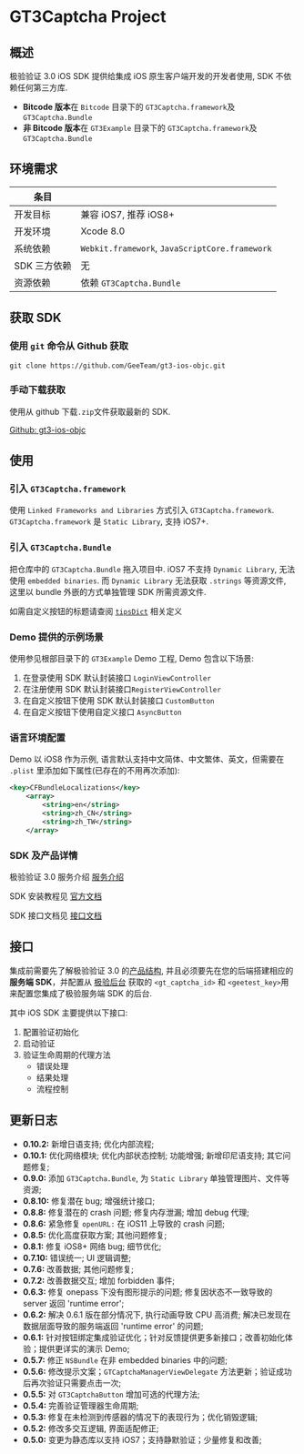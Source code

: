 # GT3Captcha Project

## 概述

极验验证 3.0 iOS SDK 提供给集成 iOS 原生客户端开发的开发者使用, SDK 不依赖任何第三方库.

* **Bitcode 版本**在 `Bitcode` 目录下的 `GT3Captcha.framework`及`GT3Captcha.Bundle`
* **非 Bitcode 版本**在 `GT3Example` 目录下的 `GT3Captcha.framework`及`GT3Captcha.Bundle`

## 环境需求

条目	|			|
------	|---------|
开发目标|兼容 iOS7, 推荐 iOS8+|
开发环境|Xcode 8.0|
系统依赖|`Webkit.framework`, `JavaScriptCore.framework`|
SDK 三方依赖|无		|
资源依赖 |依赖 `GT3Captcha.Bundle` |

## 获取 SDK

### 使用 `git` 命令从 Github 获取

```
git clone https://github.com/GeeTeam/gt3-ios-objc.git
```

### 手动下载获取
使用从 github 下载`.zip`文件获取最新的 SDK.

[Github: gt3-ios-objc](https://github.com/GeeTeam/gt3-ios-SDK)

## 使用

### 引入 `GT3Captcha.framework`

使用 `Linked Frameworks and Libraries` 方式引入  `GT3Captcha.framework`. `GT3Captcha.framework` 是 `Static Library`, 支持 iOS7+.

### 引入 `GT3Captcha.Bundle`

 把仓库中的 `GT3Captcha.Bundle` 拖入项目中. iOS7 不支持 `Dynamic Library`, 无法使用 `embedded binaries`. 而 `Dynamic Library` 无法获取 `.strings` 等资源文件, 这里以 bundle 外嵌的方式单独管理 SDK 所需资源文件. 
 
如需自定义按钮的标题请查阅 [`tipsDict`](https://github.com/GeeTeam/gt3-ios-SDK/blob/develop/gt3-ios-dev-doc.md#tipsdict) 相关定义

### Demo 提供的示例场景
使用参见根部目录下的 `GT3Example` Demo 工程, Demo 包含以下场景:

1. 在登录使用 SDK 默认封装接口 `LoginViewController`
2. 在注册使用 SDK 默认封装接口`RegisterViewController`
3. 在自定义按钮下使用 SDK 默认封装接口 `CustomButton`
4. 在自定义按钮下使用自定义接口 `AsyncButton`

### 语言环境配置
Demo 以 iOS8 作为示例, 语言默认支持中文简体、中文繁体、英文，但需要在 `.plist` 里添加如下属性(已存在的不用再次添加):

```xml
<key>CFBundleLocalizations</key>
	<array>
		<string>en</string>
		<string>zh_CN</string>
		<string>zh_TW</string>
	</array>
```

### SDK 及产品详情
极验验证 3.0 服务介绍 [服务介绍](http://docs.geetest.com/install/overview/)

SDK 安装教程见 [官方文档](http://docs.geetest.com/install/client/ios/)

SDK 接口文档见 [接口文档](https://github.com/GeeTeam/gt3-ios-SDK/blob/develop/gt3-ios-dev-doc.md)

## 接口

集成前需要先了解极验验证 3.0 的[产品结构](http://docs.geetest.com/install/overview/#产品结构), 并且必须要先在您的后端搭建相应的**服务端 SDK**，并配置从 [极验后台](https://account.geetest.com/login) 获取的 `<gt_captcha_id>` 和 `<geetest_key>`用来配置您集成了极验服务端 SDK 的后台.

其中 iOS SDK 主要提供以下接口:

1. 配置验证初始化
2. 启动验证
3. 验证生命周期的代理方法
	* 错误处理
	* 结果处理
	* 流程控制 

## 更新日志

* **0.10.2:**  新增日语支持; 优化内部流程;
* **0.10.1:**  优化网络模块; 优化内部状态控制; 功能增强; 新增印尼语支持; 其它问题修复;
* **0.9.0:**  添加 `GT3Captcha.Bundle`, 为 `Static Library` 单独管理图片、文件等资源; 
* **0.8.10:**  修复潜在 bug; 增强统计接口;
* **0.8.8:**  修复潜在的 crash 问题; 修复内存泄漏; 增加 debug 代理;
* **0.8.6:**  紧急修复 `openURL:` 在 iOS11 上导致的 crash 问题;
* **0.8.5:**  优化高度获取方案; 其他问题修复;
* **0.8.1:**  修复 iOS8+ 网络 bug; 细节优化;
* **0.7.10:**  错误统一; UI 逻辑调整;
* **0.7.6:**  改善数据; 其他问题修复;
* **0.7.2:**  改善数据交互; 增加 forbidden 事件;
* **0.6.3:**  修复 onepass 下没有图形提示的问题; 修复因状态不一致导致的 server 返回 'runtime error';
* **0.6.2:**  解决 0.6.1 版在部分情况下, 执行动画导致 CPU 高消费; 解决已发现在数据层面导致的服务端返回 'runtime error' 的问题;
* **0.6.1:**  针对按钮绑定集成验证优化；针对反馈提供更多新接口；改善初始化体验；提供更详实的演示 Demo;
* **0.5.7:**  修正 `NSBundle` 在非 embedded binaries 中的问题;
* **0.5.6:**  修改提示文案；`GTCaptchaManagerViewDelegate` 方法更新；验证成功后再次验证只需要点击一次;
* **0.5.5:**  对 `GT3CaptchaButton` 增加可选的代理方法;
* **0.5.4:**  完善验证管理器生命周期;
* **0.5.3:**  修复在未检测到传感器的情况下的表现行为；优化销毁逻辑;
* **0.5.2:**  修改多交互逻辑, 界面适配修正;
* **0.5.0:**  变更为静态库以支持 iOS7；支持静默验证；少量修复和改善;
